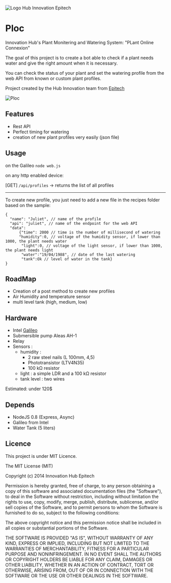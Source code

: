 ![Logo Hub Innovation Epitech](http://oi60.tinypic.com/23r2wdu.jpg)

Ploc
======

Innovation Hub's Plant Monitering and Watering System:
	"PLant Online Connexion"

The goal of this project is to create a bot able to check if a plant needs water and give the right amount when it is necessary.

You can check the status of your plant and set the watering profile from the web API from known or custom plant profiles.

Project created by the Hub Innovation team from [Epitech](http://www.epitech.eu)

![Ploc](http://i.imgur.com/LbKkspR.jpg)

Features
--------
* Rest API
* Perfect timing for watering 
* creation of new plant profiles very easily (json file)

Usage
-------

on the Galileo
`node web.js`

on any http enabled device:

[GET] `/api/profiles` -> returns the list of all profiles

-------

To create new profile, you just need to add a new file in the recipes folder based on the sample:

```
{
  "name": "Juliet", // name of the profile
  "api": "juliet", // name of the endpoint for the web API
  "data": 
      {"time": 2000 // time is the number of millisecond of watering
      "humidity":0, // voltage of the humidity sensor, if lower than 1000, the plant needs water
       "light":0, // voltage of the light sensor, if lower than 1000, the plant needs light
       "water":"19/04/1988", // date of the last watering
       "tank":Ok // level of water in the tank}
}
```

RoadMap
--------
* Creation of a post method to create new profiles
* Air Humidity and temperature sensor
* multi level tank (high, medium, low)

Hardware
--------
* Intel [Galileo](http://www.intel.com/content/www/us/en/intelligent-systems/galileo/galileo-overview.html)
* Submersible pump Aleas AH-1
* Relay
* Sensors :
	- humidity : 
		* 2 raw steel nails (L 100mm,  4,5)
		* Phototransistor (LTV4N35)
		* 100 kΩ resistor
	- light : a simple LDR and a 100 kΩ resistor
	- tank level : two wires

Estimated: under 120$

Depends
-------
* NodeJS 0.8 (Express, Async)
* Galileo from Intel
* Water Tank (5 liters)

Licence
-------
This project is under MIT Licence.

The MIT License (MIT)

Copyright (c) 2014 Innovation Hub Epitech

Permission is hereby granted, free of charge, to any person obtaining a copy
of this software and associated documentation files (the "Software"), to deal
in the Software without restriction, including without limitation the rights
to use, copy, modify, merge, publish, distribute, sublicense, and/or sell
copies of the Software, and to permit persons to whom the Software is
furnished to do so, subject to the following conditions:

The above copyright notice and this permission notice shall be included in
all copies or substantial portions of the Software.

THE SOFTWARE IS PROVIDED "AS IS", WITHOUT WARRANTY OF ANY KIND, EXPRESS OR
IMPLIED, INCLUDING BUT NOT LIMITED TO THE WARRANTIES OF MERCHANTABILITY,
FITNESS FOR A PARTICULAR PURPOSE AND NONINFRINGEMENT. IN NO EVENT SHALL THE
AUTHORS OR COPYRIGHT HOLDERS BE LIABLE FOR ANY CLAIM, DAMAGES OR OTHER
LIABILITY, WHETHER IN AN ACTION OF CONTRACT, TORT OR OTHERWISE, ARISING FROM,
OUT OF OR IN CONNECTION WITH THE SOFTWARE OR THE USE OR OTHER DEALINGS IN
THE SOFTWARE.

